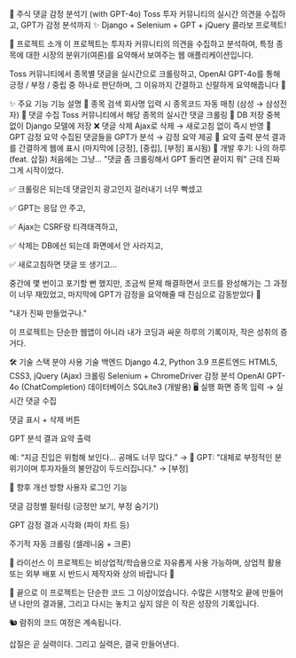 🧠 주식 댓글 감정 분석기 (with GPT-4o)
Toss 투자 커뮤니티의 실시간 의견을 수집하고, GPT가 감정 분석까지 ✨
Django + Selenium + GPT + jQuery 콜라보 프로젝트!

📌 프로젝트 소개
이 프로젝트는 투자자 커뮤니티의 의견을 수집하고 분석하여,
특정 종목에 대한 시장의 분위기(여론)를 요약해서 보여주는 웹 애플리케이션입니다.

Toss 커뮤니티에서 종목별 댓글을 실시간으로 크롤링하고,
OpenAI GPT-4o를 통해 긍정 / 부정 / 중립 중 하나로 판단하며,
그 이유까지 간결하고 신랄하게 요약해줍니다 🤖

✨ 주요 기능
기능	설명
🔎 종목 검색	회사명 입력 시 종목코드 자동 매칭 (삼성 → 삼성전자)
💬 댓글 수집	Toss 커뮤니티에서 해당 종목의 실시간 댓글 크롤링
📂 DB 저장	중복 없이 Django 모델에 저장
❌ 댓글 삭제	Ajax로 삭제 → 새로고침 없이 즉시 반영
🤖 GPT 감정 요약	수집된 댓글들을 GPT가 분석 → 감정 요약 제공
📝 요약 출력	분석 결과를 간결하게 웹에 표시 (마지막에 [긍정], [중립], [부정] 표시됨)
🧵 개발 후기: 나의 하루 (feat. 삽질)
처음에는 그냥… "댓글 좀 크롤링해서 GPT 돌리면 끝이지 뭐"
근데 진짜 그게 시작이었다.

✅ 크롤링은 되는데 댓글인지 광고인지 걸러내기 너무 빡셌고

✅ GPT는 응답 안 주고,

✅ Ajax는 CSRF랑 티격태격하고,

✅ 삭제는 DB에선 되는데 화면에서 안 사라지고,

✅ 새로고침하면 댓글 또 생기고...

중간에 몇 번이고 포기할 뻔 했지만,
조금씩 문제 해결하면서 코드를 완성해가는 그 과정이 너무 재밌었고,
마지막에 GPT가 감정을 요약해줄 때
진심으로 감동받았다 🥹

"내가 진짜 만들었구나."

이 프로젝트는 단순한 웹앱이 아니라
내가 코딩과 싸운 하루의 기록이자, 작은 성취의 증거다.

🛠 기술 스택
분야	사용 기술
백엔드	Django 4.2, Python 3.9
프론트엔드	HTML5, CSS3, jQuery (Ajax)
크롤링	Selenium + ChromeDriver
감정 분석	OpenAI GPT-4o (ChatCompletion)
데이터베이스	SQLite3 (개발용)
🖥️ 실행 화면
종목 입력 → 실시간 댓글 수집

댓글 표시 + 삭제 버튼

GPT 분석 결과 요약 출력

예:
“지금 진입은 위험해 보인다... 공매도 너무 많다.”
→ 🧠 GPT: "대체로 부정적인 분위기이며 투자자들의 불안감이 두드러집니다." → [부정]

🧠 향후 개선 방향
사용자 로그인 기능

댓글 감정별 필터링 (긍정만 보기, 부정 숨기기)

GPT 감정 결과 시각화 (파이 차트 등)

주기적 자동 크롤링 (셀레니움 + 크론)

📄 라이선스
이 프로젝트는 비상업적/학습용으로 자유롭게 사용 가능하며,
상업적 활용 또는 외부 배포 시 반드시 제작자와 상의 바랍니다 🙏

💌 끝으로
이 프로젝트는 단순한 코드 그 이상이었습니다.
수많은 시행착오 끝에 만들어낸 나만의 결과물,
그리고 다시는 놓치고 싶지 않은 이 작은 성장의 기록입니다.

🐿️ 람쥐의 코드 여정은 계속됩니다.

삽질은 곧 실력이다.
그리고 실력은, 결국 만들어낸다.
